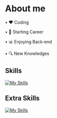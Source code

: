 # About me

• ❤️ Coding

• 💼 Starting Career

• 📊 Enjoying Back-end

• 🔍 New Knowledges

## Skills

[![My Skills](https://skillicons.dev/icons?i=js,react,php,laravel,mysql,mongodb)](https://skillicons.dev)

## Extra Skills

[![My Skills](https://skillicons.dev/icons?i=git,github,figma)](https://skillicons.dev)
